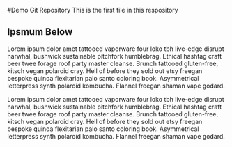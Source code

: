 #Demo Git Repository
This is the first file in this respository

## Ipsmum Below

Lorem ipsum dolor amet tattooed vaporware four loko tbh live-edge disrupt narwhal, bushwick sustainable pitchfork humblebrag. Ethical hashtag craft beer twee forage roof party master cleanse. Brunch tattooed gluten-free, kitsch vegan polaroid cray. Hell of before they sold out etsy freegan bespoke quinoa flexitarian palo santo coloring book. Asymmetrical letterpress synth polaroid kombucha. Flannel freegan shaman vape godard.


Lorem ipsum dolor amet tattooed vaporware four loko tbh live-edge disrupt narwhal, bushwick sustainable pitchfork humblebrag. Ethical hashtag craft beer twee forage roof party master cleanse. Brunch tattooed gluten-free, kitsch vegan polaroid cray. Hell of before they sold out etsy freegan bespoke quinoa flexitarian palo santo coloring book. Asymmetrical letterpress synth polaroid kombucha. Flannel freegan shaman vape godard.
